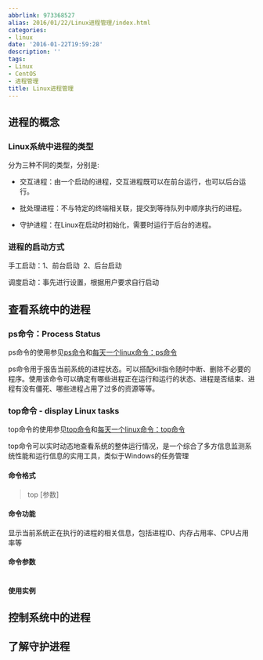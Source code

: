 ```yaml
---
abbrlink: 973368527
alias: 2016/01/22/Linux进程管理/index.html
categories:
- linux
date: '2016-01-22T19:59:28'
description: ''
tags:
- Linux
- CentOS
- 进程管理
title: Linux进程管理
---
```









## 进程的概念

### Linux系统中进程的类型

分为三种不同的类型，分别是:

- 交互进程：由一个启动的进程，交互进程既可以在前台运行，也可以后台运行。


- 批处理进程：不与特定的终端相关联，提交到等待队列中顺序执行的进程。


- 守护进程：在Linux在启动时初始化，需要时运行于后台的进程。

### 进程的启动方式

手工启动：1、前台启动  2、后台启动

调度启动：事先进行设置，根据用户要求自行启动

<!--more-->

## 查看系统中的进程

### ps命令：Process Status

ps命令的使用参见[ps命令](https://man.linuxde.net/ps)和[每天一个linux命令：ps命令](https://www.cnblogs.com/peida/archive/2012/12/19/2824418.html)

ps命令用于报告当前系统的进程状态。可以搭配kill指令随时中断、删除不必要的程序。使用该命令可以确定有哪些进程正在运行和运行的状态、进程是否结束、进程有没有僵死、哪些进程占用了过多的资源等等。





### top命令 - display Linux tasks

top命令的使用参见[top命令](https://man.linuxde.net/top)和[每天一个linux命令：top命令](https://www.cnblogs.com/peida/archive/2012/12/24/2831353.html)

top命令可以实时动态地查看系统的整体运行情况，是一个综合了多方信息监测系统性能和运行信息的实用工具，类似于Windows的任务管理

#### 命令格式

> top [参数]

#### 命令功能

显示当前系统正在执行的进程的相关信息，包括进程ID、内存占用率、CPU占用率等

#### 命令参数

``` 

```

#### 使用实例





## 控制系统中的进程



## 了解守护进程